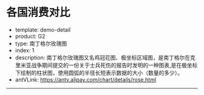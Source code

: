 # 各国消费对比

- template: demo-detail
- product: G2
- type: 南丁格尔玫瑰图
- index: 1
- description: 南丁格尔玫瑰图又名鸡冠花图、极坐标区域图，是南丁格尔在克里米亚战争期间提交的一份关于士兵死伤的报告时发明的一种图表,是在极坐标下绘制的柱状图，使用圆弧的半径长短表示数据的大小（数量的多少）。
- antVLink: https://antv.alipay.com/chart/details/rose.html

----

<script>
var data = [{country:'中国',cost:96},{country:'德国',cost:121},{country:'美国',cost:100},{country:'日本',cost:111},{country:'韩国',cost:102},{country:'法国',cost:124},{country:'意大利',cost:123},{country:'荷兰',cost:111},{country:'比利时',cost:123},{country:'英国',cost:109},{country:'加拿大',cost:115},{country:'俄罗斯',cost:99},{country:'墨西哥',cost:91},{country:'印度',cost:87},{country:'瑞士',cost:125},{country:'澳大利亚',cost:130},{country:'西班牙',cost:109},{country:'巴西',cost:123},{country:'泰国',cost:91},{country:'印尼',cost:83},{country:'波兰',cost:101},{country:'瑞典',cost:116},{country:'奥地利',cost:111},{country:'捷克',cost:107}];

var chart = new G2.Chart({
  id: 'c1',
  width : 1000,
  height : 500,
  plotCfg: {
    margin: [20, 80, 100, 80]
  }
});

chart.source(data, {
  'cost': {
    min: 0
  }
});
chart.coord('polar');
chart.axis('cost', {
  labels: null
});
chart.axis('country', {
  gridAlign: 'middle',
  labels: {
    label: {
      textAlign: 'center' // 设置坐标轴 label 的文本对齐方向
    }
  }
});
chart.legend('country', {
  position: 'bottom',
  itemWrap: true // 图例换行，将该参数设置为 true, 默认为 false，不换行。
});
chart.interval().position('country*cost')
  .color('country','rgb(252,143,72)-rgb(255,215,135)')
  .label('cost',{offset: -15,label: {textAlign: 'center', fontWeight: 'bold'}})
  .style({
    lineWidth: 1,
    stroke: '#fff'
  });
chart.render();
</script>
